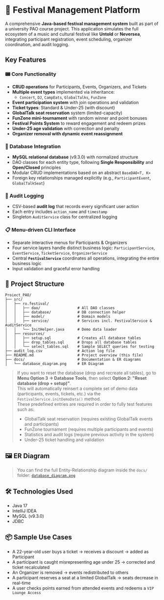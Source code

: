 # 🎪 Festival Management Platform

A comprehensive **Java-based festival management system** built as part of a university PAO course project. This application simulates the full ecosystem of a music and cultural festival like **Untold** or **Neversea**, integrating participant registration, event scheduling, organizer coordination, and audit logging.


## Key Features

### 📟 Core Functionality

* **CRUD operations** for Participants, Events, Organizers, and Tickets
* **Multiple event types** implemented via inheritance:
  * `Concert`, `DJ`, `CampEats`, `GlobalTalks`, `FunZone`
* **Event participation system** with join operations and validation
* **Ticket types**: Standard & Under-25 (with discount)
* **GlobalTalk seat reservation** system (limited-capacity)
* **FunZone mini-tournament** with random winner and point bonuses
* **Festival Points System** to reward engagement and redeem prizes
* **Under-25 age validation** with correction and penalty
* **Organizer removal with dynamic event reassignment**

### 📄 Database Integration

* **MySQL relational database** (v9.3.0) with normalized structure
* DAO classes for each entity type, following **Single Responsibility** and **Open/Closed** principles
* Modular CRUD implementations based on an abstract `BaseDAO<T, K>`
* Foreign key relationships managed explicitly (e.g., `ParticipantEvent`, `GlobalTalkSeat`)

### 🔐 Audit Logging

* CSV-based **audit log** that records every significant user action
* Each entry includes `action_name` and `timestamp`
* Singleton `AuditService` class for centralized logging

### 📋 Menu-driven CLI Interface

* Separate interactive menus for Participants & Organizers
* Four service layers handle distinct business logic: `ParticipantService`, `EventService`, `TicketService`, `OrganizerService`
* Central **`FestivalService`** coordinates all operations, integrating the entire business logic
* Input validation and graceful error handling

## 🧱 Project Structure

```
Proiect_PAO/
├── src/
│   ├── ro.festival/
│   │   ├── dao/                 # All DAO classes
│   │   ├── database/            # DB connection helper
│   │   ├── model/               # Domain models
│   │   ├── service/             # Services incl. FestivalService & AuditService
│   │   └── InitHelper.java      # Demo data loader
│   ├── resources/
│   │   ├── setup.sql            # Creates all database tables
│   │   ├── drop_tables.sql      # Drops all database tables
│   │   └── select_tables.sql    # Sample SELECT queries for testing
├── audit_log.csv                # Action log file
├── README.md                    # Project overview (this file)
├── docs/                        # Documentation & ER diagrams
│   └── database_diagram.png     # ER Diagram
```

> If you want to reset the database (drop and recreate all tables), go to **Menu Option 3 → Database Tools**, then select **Option 2: "Reset database (drop + setup)"**.  
> This will automatically reinsert a complete set of demo data (participants, events, tickets, etc.) via the `FestivalService.initDemoData()` method.  
> These predefined entries are required in order to fully test features such as:
> - GlobalTalk seat reservation (requires existing GlobalTalk events and participants)
> - FunZone tournament (requires multiple participants and events)
> - Statistics and audit logs (require previous activity in the system)
> - Under-25 ticket handling and validation


## 🖼️ ER Diagram

> You can find the full Entity-Relationship diagram inside the `docs/` folder: [`database_diagram.png`](docs/database_diagram.png)


## 🛠️ Technologies Used

* Java 17
* IntelliJ IDEA
* MySQL (v9.3.0)
* JDBC


## 📦 Sample Use Cases

* A 22-year-old user buys a ticket → receives a discount → added as Participant
* A participant is caught misrepresenting age under 25 → corrected and ticket recalculated
* An Organizer is removed → events redistributed to others
* A participant reserves a seat at a limited GlobalTalk → seats decrease in real-time
* A user checks points earned from attended events and redeems a `VIP Lounge Access`  
